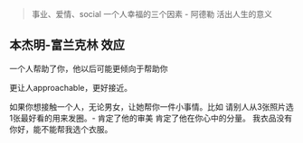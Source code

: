 

> 事业、爱情、social 一个人幸福的三个因素 - 阿德勒 活出人生的意义


## 本杰明-富兰克林 效应

一个人帮助了你，他以后可能更倾向于帮助你

更让人approachable，更好接近。

如果你想接触一个人，无论男女，让她帮你一件小事情。比如 请别人从3张照片选1张最好看的用来发圈。- 肯定了他的审美 肯定了他在你心中的分量。
我衣品没有你好，能不能帮我选个衣服。